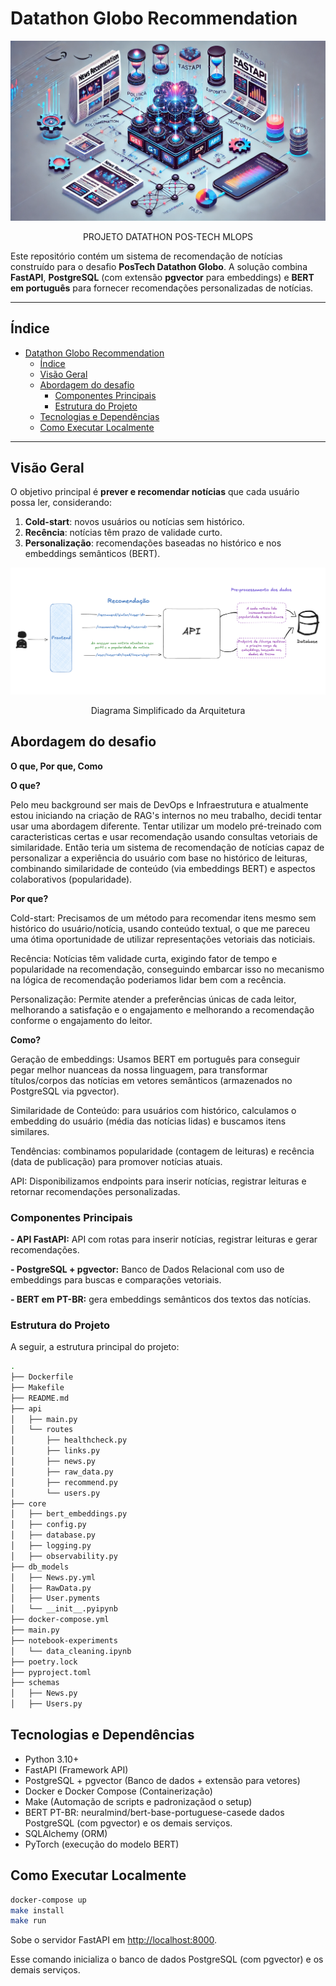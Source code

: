 # Datathon Globo Recommendation

<p align="center">
  <img src="assets/readme-banner.webp">
  <p align="center">
  PROJETO DATATHON POS-TECH MLOPS
  </p>
</p>

Este repositório contém um sistema de recomendação de notícias construído para o desafio **PosTech Datathon Globo**. A solução combina **FastAPI**, **PostgreSQL** (com extensão **pgvector** para embeddings) e **BERT em português** para fornecer recomendações personalizadas de notícias.

---

## Índice

- [Datathon Globo Recommendation](#datathon-globo-recommendation)
  - [Índice](#índice)
  - [Visão Geral](#visão-geral)
  - [Abordagem do desafio](#abordagem-do-desafio)
    - [Componentes Principais](#componentes-principais)
    - [Estrutura do Projeto](#estrutura-do-projeto)
  - [Tecnologias e Dependências](#tecnologias-e-dependências)
  - [Como Executar Localmente](#como-executar-localmente)

---

## Visão Geral

O objetivo principal é **prever e recomendar notícias** que cada usuário possa ler, considerando:

1. **Cold-start**: novos usuários ou notícias sem histórico.
2. **Recência**: notícias têm prazo de validade curto.
3. **Personalização**: recomendações baseadas no histórico e nos embeddings semânticos (BERT).

<p align="center">
  <img src="assets/image.png">
  <p align="center">
  Diagrama Simplificado da Arquitetura
  </p>
</p>

## Abordagem do desafio

**O que, Por que, Como**

**O que?**

Pelo meu background ser mais de DevOps e Infraestrutura e atualmente estou iniciando na criação de RAG's internos no meu trabalho, decidi tentar usar uma abordagem diferente. Tentar utilizar um modelo pré-treinado com caracteristicas certas e usar recomendação usando consultas vetoriais de similaridade. Então teria um sistema de recomendação de notícias capaz de personalizar a experiência do usuário com base no histórico de leituras, combinando similaridade de conteúdo (via embeddings BERT) e aspectos colaborativos (popularidade).

**Por que?**

Cold-start: Precisamos de um método para recomendar itens mesmo sem histórico do usuário/notícia, usando conteúdo textual, o que me pareceu uma ótima oportunidade de utilizar representações vetoriais das noticiais.

Recência: Notícias têm validade curta, exigindo fator de tempo e popularidade na recomendação, conseguindo embarcar isso no mecanismo na lógica de recomendação poderiamos lidar bem com a recência.

Personalização: Permite atender a preferências únicas de cada leitor, melhorando a satisfação e o
engajamento e melhorando a recomendação conforme o engajamento do leitor.

**Como?**

Geração de embeddings: Usamos BERT em português para conseguir pegar melhor nuanceas da nossa linguagem, para transformar títulos/corpos das notícias em vetores semânticos (armazenados no PostgreSQL via pgvector).

Similaridade de Conteúdo: para usuários com histórico, calculamos o embedding do usuário (média das notícias lidas) e buscamos itens similares.

Tendências: combinamos popularidade (contagem de leituras) e recência (data de publicação) para promover  notícias atuais.

API: Disponibilizamos endpoints para inserir notícias, registrar leituras e retornar recomendações personalizadas.

### Componentes Principais

**- API FastAPI:** API com rotas para inserir notícias, registrar leituras e gerar recomendações.

**- PostgreSQL + pgvector:** Banco de Dados Relacional com uso de embeddings para buscas e comparações vetoriais.

**- BERT em PT-BR:** gera embeddings semânticos dos textos das notícias.

### Estrutura do Projeto

A seguir, a estrutura principal do projeto:

```bash
.
├── Dockerfile
├── Makefile
├── README.md
├── api
│   ├── main.py
│   └── routes
│       ├── healthcheck.py
│       ├── links.py
│       ├── news.py
│       ├── raw_data.py
│       ├── recommend.py
│       └── users.py
├── core
│   ├── bert_embeddings.py
│   ├── config.py
│   ├── database.py
│   ├── logging.py
│   ├── observability.py
├── db_models
│   ├── News.py.yml
│   ├── RawData.py
│   ├── User.pyments
│   └── __init__.pyipynb
├── docker-compose.yml
├── main.py
├── notebook-experiments
│   └── data_cleaning.ipynb
├── poetry.lock
├── pyproject.toml
├── schemas
│   ├── News.py
│   ├── Users.py
```

## Tecnologias e Dependências

- Python 3.10+
- FastAPI (Framework API)
- PostgreSQL + pgvector (Banco de dados + extensão para vetores)
- Docker e Docker Compose (Containerização)
- Make (Automação de scripts e padronizaçãod o setup)
- BERT PT-BR: neuralmind/bert-base-portuguese-casede dados PostgreSQL (com pgvector) e os demais serviços.
- SQLAlchemy (ORM)
- PyTorch (execução do modelo BERT)

## Como Executar Localmente

```bash
docker-compose up
make install
make run
```

Sobe o servidor FastAPI em <http://localhost:8000>.

Esse comando inicializa o banco de dados PostgreSQL (com pgvector) e os demais serviços.
